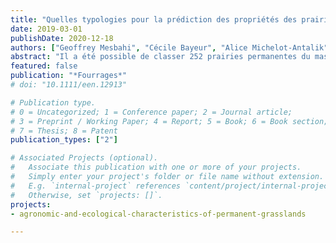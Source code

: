 ```yaml
---
title: "Quelles typologies pour la prédiction des propriétés des prairies permanentes ?"
date: 2019-03-01
publishDate: 2020-12-18
authors: ["Geoffrey Mesbahi", "Cécile Bayeur", "Alice Michelot-Antalik", "Sylvain Plantureux"]
abstract: "Il a été possible de classer 252 prairies permanentes du massif vosgien selon 3 typologies (phytosociologique, agronomique et fonctionnelle). L’étude a comparé les capacités de ces typologies à prédire les propriétés des prairies via l’estimation de 14 propriétés agronomiques et écologiques. Les résultats montrent que la typologie agronomique seule est un bon prédicteur pour plusieurs propriétés (rendement, utilisation, richesse en familles, valeur pollinisateurs et altitude) mais que l’association de 2 ou 3 typologies permet d’améliorer la prédictibilité de certaines autres propriétés (par ex. la richesse floristique, la valeur pastorale ou la fertilité en utilisant les typologies agronomique et phytosociologique)."
featured: false
publication: "*Fourrages*"
# doi: "10.1111/een.12913"

# Publication type.
# 0 = Uncategorized; 1 = Conference paper; 2 = Journal article;
# 3 = Preprint / Working Paper; 4 = Report; 5 = Book; 6 = Book section;
# 7 = Thesis; 8 = Patent
publication_types: ["2"]

# Associated Projects (optional).
#   Associate this publication with one or more of your projects.
#   Simply enter your project's folder or file name without extension.
#   E.g. `internal-project` references `content/project/internal-project/index.md`.
#   Otherwise, set `projects: []`.
projects:
- agronomic-and-ecological-characteristics-of-permanent-grasslands

---
```

